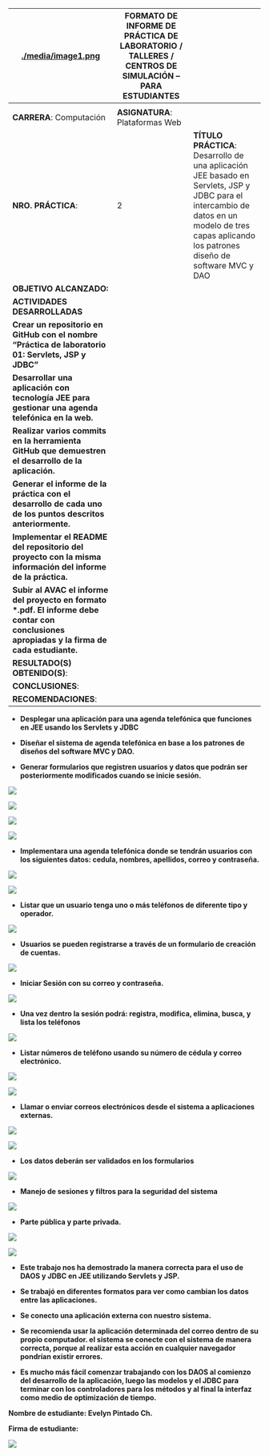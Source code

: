 | [./media/image1.png](./media/image1.png)                                                                                                       | **FORMATO DE INFORME DE PRÁCTICA DE LABORATORIO / TALLERES / CENTROS DE SIMULACIÓN – PARA ESTUDIANTES** |                                                                                                                                                                                                  |
|------------------------------------------------------------------------------------------------------------------------------------------------|---------------------------------------------------------------------------------------------------------|--------------------------------------------------------------------------------------------------------------------------------------------------------------------------------------------------|
|                                                                                                                                                |                                                                                                         |                                                                                                                                                                                                  |
| **CARRERA**: Computación                                                                                                                       | **ASIGNATURA**: Plataformas Web                                                                         |                                                                                                                                                                                                  |
| **NRO. PRÁCTICA**:                                                                                                                             | 2                                                                                                       | **TÍTULO PRÁCTICA**: Desarrollo de una aplicación JEE basado en Servlets, JSP y JDBC para el intercambio de datos en un modelo de tres capas aplicando los patrones diseño de software MVC y DAO |
| **OBJETIVO ALCANZADO:**                                                                                                                        |                                                                                                         |                                                                                                                                                                                                  |
| **ACTIVIDADES DESARROLLADAS**                                                                                                                  |                                                                                                         |                                                                                                                                                                                                  |
| **Crear un repositorio en GitHub con el nombre “Práctica de laboratorio 01: Servlets, JSP y JDBC”**                                            |                                                                                                         |                                                                                                                                                                                                  |
| **Desarrollar una aplicación con tecnología JEE para gestionar una agenda telefónica en la web.**                                              |                                                                                                         |                                                                                                                                                                                                  |
| **Realizar varios commits en la herramienta GitHub que demuestren el desarrollo de la aplicación.**                                            |                                                                                                         |                                                                                                                                                                                                  |
| **Generar el informe de la práctica con el desarrollo de cada uno de los puntos descritos anteriormente.**                                     |                                                                                                         |                                                                                                                                                                                                  |
| **Implementar el README del repositorio del proyecto con la misma información del informe de la práctica.**                                    |                                                                                                         |                                                                                                                                                                                                  |
| **Subir al AVAC el informe del proyecto en formato \*.pdf. El informe debe contar con conclusiones apropiadas y la firma de cada estudiante.** |                                                                                                         |                                                                                                                                                                                                  |
| **RESULTADO(S) OBTENIDO(S)**:                                                                                                                  |                                                                                                         |                                                                                                                                                                                                  |
| **CONCLUSIONES**:                                                                                                                              |                                                                                                         |                                                                                                                                                                                                  |
| **RECOMENDACIONES**:                                                                                                                           |                                                                                                         |                                                                                                                                                                                                  |

-   **Desplegar una aplicación para una agenda telefónica que funciones en JEE
    usando los Servlets y JDBC**

-   **Diseñar el sistema de agenda telefónica en base a los patrones de diseños
    del software MVC y DAO.**

-   **Generar formularios que registren usuarios y datos que podrán ser
    posteriormente modificados cuando se inicie sesión.**

![](media/8893b9f31be8244d3e646cd1c391354f.png)

![](media/00f3c0e9ad0556bc9deb90e85c22a37e.png)

![](media/6e0c8f44f7005edc7eea6a5f1a073d93.png)

![](media/2a161fad9611aea12d39ac1232d264d2.png)

-   **Implementara una agenda telefónica donde se tendrán usuarios con los
    siguientes datos: cedula, nombres, apellidos, correo y contraseña.**

![](media/c8175e93e96fc17cec96de9245d18583.png)

![](media/13ecc592c5c34e4e29c09827ab598d89.png)

-   **Listar que un usuario tenga uno o más teléfonos de diferente tipo y
    operador.**

![](media/42dcee3575e7d35937496af4328acffe.png)

-   **Usuarios se pueden registrarse a través de un formulario de creación de
    cuentas.**

![](media/4a50c73e42b6e4ea2bb1ecddc42fbbc5.png)

-   **Iniciar Sesión con su correo y contraseña.**

![](media/76396626b14a8f199be3fec33a74924a.png)

-   **Una vez dentro la sesión podrá: registra, modifica, elimina, busca, y
    lista los teléfonos**

![](media/b7532c51689ffa5b7573cd66e2216e82.png)

-   **Listar números de teléfono usando su número de cédula y correo
    electrónico.**

![](media/b8049f0e5d4eb0d4c05953304bed4733.png)

![](media/e8f93de9e203ae102d911602441bf6a2.png)

-   **Llamar o enviar correos electrónicos desde el sistema a aplicaciones
    externas.**

![](media/f008839c67a34cfe79c1d3d4a4c1fba5.png)

![](media/aa8272e7e45f71686a14e40e67e2b61b.png)

-   **Los datos deberán ser validados en los formularios**

![](media/5b465246ad44e85abcd09bc68cac9545.png)

-   **Manejo de sesiones y filtros para la seguridad del sistema**

![](media/03c3c1139a0bd75206636e8a451c6b4c.png)

-   **Parte pública y parte privada.**

![](media/00f3c0e9ad0556bc9deb90e85c22a37e.png)

![](media/c4ea325644f572cc604e5ed39658c5b0.png)

-   **Este trabajo nos ha demostrado la manera correcta para el uso de DAOS y
    JDBC en JEE utilizando Servlets y JSP.**

-   **Se trabajó en diferentes formatos para ver como cambian los datos entre
    las aplicaciones.**

-   **Se conecto una aplicación externa con nuestro sistema.**

-   **Se recomienda usar la aplicación determinada del correo dentro de su
    propio computador. el sistema se conecte con el sistema de manera correcta,
    porque al realizar esta acción en cualquier navegador pondrían existir
    errores.**

-   **Es mucho más fácil comenzar trabajando con los DAOS al comienzo del
    desarrollo de la aplicación, luego las modelos y el JDBC para terminar con
    los controladores para los métodos y al final la interfaz como medio de
    optimización de tiempo.**

**Nombre de estudiante: Evelyn Pintado Ch.**

**Firma de estudiante:**

![](media/46691b3b4e48c89535e8d731948ea96b.png)
